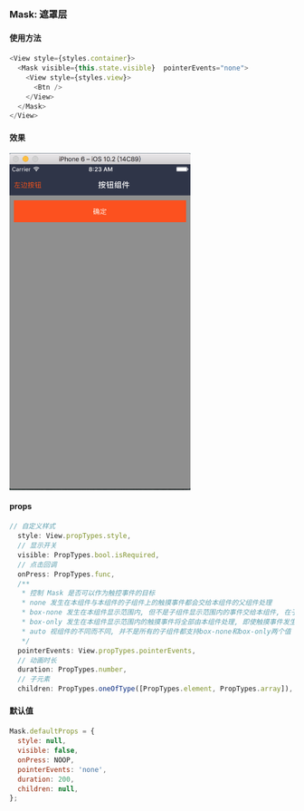 ### Mask: 遮罩层

#### 使用方法

```js
<View style={styles.container}>
  <Mask visible={this.state.visible}  pointerEvents="none">
    <View style={styles.view}>
      <Btn />
    </View>
  </Mask>
</View>
```
#### 效果

 <img src="./demo.png" width = "320"  alt="图片名称" align=center />

#### props

```js
// 自定义样式
  style: View.propTypes.style,
  // 显示开关
  visible: PropTypes.bool.isRequired,
  // 点击回调
  onPress: PropTypes.func,
  /**
   * 控制 Mask 是否可以作为触控事件的目标
   * none 发生在本组件与本组件的子组件上的触摸事件都会交给本组件的父组件处理
   * box-none 发生在本组件显示范围内, 但不是子组件显示范围内的事件交给本组件, 在子组件显示范围内交给子组件处理
   * box-only 发生在本组件显示范围内的触摸事件将全部由本组件处理, 即使触摸事件发生在本组件的子组件显示范围内
   * auto 视组件的不同而不同, 并不是所有的子组件都支持box-none和box-only两个值
   */
  pointerEvents: View.propTypes.pointerEvents,
  // 动画时长
  duration: PropTypes.number,
  // 子元素
  children: PropTypes.oneOfType([PropTypes.element, PropTypes.array]),
```

#### 默认值

```js
Mask.defaultProps = {
  style: null,
  visible: false,
  onPress: NOOP,
  pointerEvents: 'none',
  duration: 200,
  children: null,
};
```
